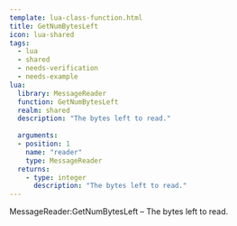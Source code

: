 ```yaml
---
template: lua-class-function.html
title: GetNumBytesLeft
icon: lua-shared
tags:
  - lua
  - shared
  - needs-verification
  - needs-example
lua:
  library: MessageReader
  function: GetNumBytesLeft
  realm: shared
  description: "The bytes left to read."
  
  arguments:
  - position: 1
    name: "reader"
    type: MessageReader
  returns:
    - type: integer
      description: "The bytes left to read."
---
```


<div class="lua__search__keywords">
MessageReader:GetNumBytesLeft &#x2013; The bytes left to read.
</div>
